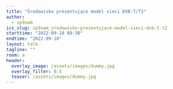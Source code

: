```yaml
---
title: "Środowisko prezentujące model sieci DVB-T/T2"
author: 
  - sp9xwm
ics_slug: sp9xwm_srodowisko-prezentujace-model-sieci-dvb-t-t2
starttime: "2022-09-10 09:30"
endtime: "2022-09-10"
layout: talk
tagline: ""
room: a
header:
  overlay_image: /assets/images/dummy.jpg
  overlay_filter: 0.5
  teaser: /assets/images/dummy.jpg
---
```


